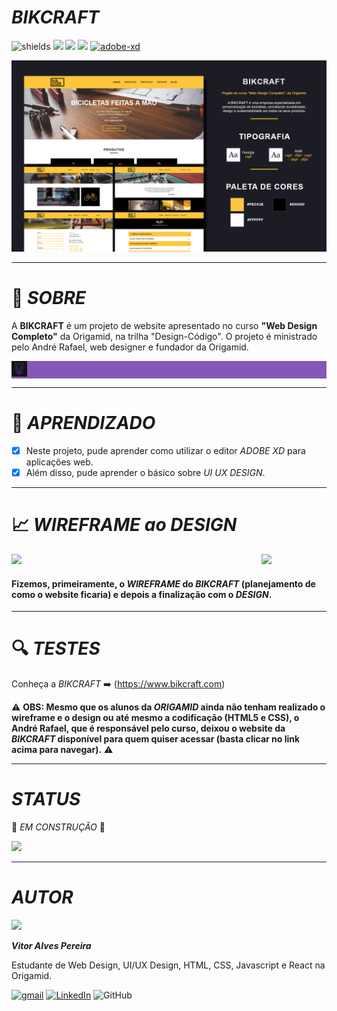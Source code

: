 <div>
  <h1><i>BIKCRAFT</i></h1>

  ![shields](https://img.shields.io/github/forks/vitoralvesp/bikcraft?color=%23FEC63E&label=forks&style=for-the-badge)
  <img src="https://img.shields.io/github/license/vitoralvesp/bikcraft?color=%23FEC63E&style=for-the-badge"/> 
  <img src="https://img.shields.io/github/issues/vitoralvesp/bikcraft?color=%23FEC63E&style=for-the-badge"/> 
  <img src="https://img.shields.io/github/stars/vitoralvesp/bikcraft?color=%23FEC63E&style=for-the-badge"/>
  [![adobe-xd](https://img.shields.io/static/v1?label=MADE%20WITH&message=ADOBE%20XD&color=black&style=for-the-badge&logo=adobe-xd&logoColor=black)](https://www.adobe.com/br/products/xd/details.html)

  
<img hidth="900" src="https://raw.githubusercontent.com/vitoralvesp/bikcraft/master/GitHub%20-%20bikcraft.png">
</div>

---

#  :wolf: *SOBRE*
  
A **BIKCRAFT** é um projeto de website apresentado no curso **"Web Design Completo"** da Origamid, na trilha "Design-Código". O projeto é ministrado pelo André Rafael, web designer e fundador da Origamid.
    
<div width=100 hight=100 style="background-color: #8558B7">
  <div width=100 hight=100 style="background-color: #8558B7"></div>
  <a href="https://www.origamid.com/">
   <img width=25 src="https://raw.githubusercontent.com/vitoralvesp/bikcraft/master/ORIGAMID.png">
  </a>
 </div>
   
 ---
 
#  :book: *APRENDIZADO* 

- [x] Neste projeto, pude aprender como utilizar o editor *ADOBE XD* para aplicações web.
- [x] Além disso, pude aprender o básico sobre *UI UX DESIGN*.

---

#  :chart_with_upwards_trend: *WIREFRAME ao DESIGN*

<div style="float">
  <img width="400" align="left" src="https://media.giphy.com/media/Ykn1y4VtG26h5y2BPo/giphy.gif">
  <img width="400" float="right" src="https://media.giphy.com/media/SvLnDlgu8CRcSYBUBl/giphy.gif">
</div>

<div>  
  <h4>Fizemos, primeiramente, o <i>WIREFRAME</i> do <i>BIKCRAFT</i> (planejamento de como o website ficaria) e depois a finalização com o <i>DESIGN</i>.</h4>
</div>

---

#  :mag: *TESTES*

Conheça a *BIKCRAFT*  :arrow_right: (https://www.bikcraft.com)

:warning: **OBS: Mesmo que os alunos da *ORIGAMID* ainda não tenham realizado o wireframe e o design ou até mesmo a codificação (HTML5 e CSS), o André Rafael, que é responsável pelo curso, deixou o website da *BIKCRAFT* disponível para quem quiser acessar (basta clicar no link acima para navegar).** :warning:


---

# *STATUS*

:construction: *EM CONSTRUÇÃO* :construction:
 
<img width="200" src="https://media1.tenor.com/images/c11a31de6a7f63b4aa3c5897edc43383/tenor.gif?itemid=9834051">

---

# *AUTOR*

<div height="50" width="50" style="border-radius:50" >
  <img src="https://avatars2.githubusercontent.com/u/68354632?s=96&v=4"/>
</div>


*__Vitor Alves Pereira__*
  
Estudante de Web Design, UI/UX Design, HTML, CSS, Javascript e React na Origamid.

<div style="float">
  
  [![gmail](https://img.shields.io/badge/gmail-%23D14836.svg?&style=for-the-badge&logo=gmail&logoColor=white)](pereira.alves.vitor@gmail.com)
  [![LinkedIn](https://img.shields.io/badge/linkedin-%230077B5.svg?&style=for-the-badge&logo=linkedin&logoColor=white)](https://www.linkedin.com/in/vitor-alves-pereira-9b78801b4/)
  ![GitHub](https://img.shields.io/github/followers/vitoralvesp?color=%231CB4DC&logo=github&style=for-the-badge)
</div>





